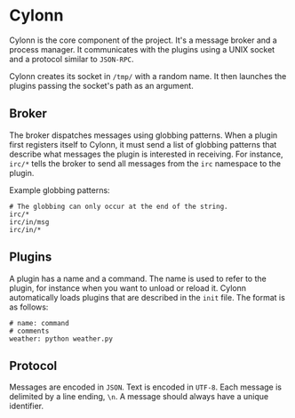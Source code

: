 # Cylonn

Cylonn is the core component of the project. It's a message broker and a process manager. It communicates with the plugins using a UNIX socket and a protocol similar to `JSON-RPC`.

Cylonn creates its socket in `/tmp/` with a random name. It then launches the plugins passing the socket's path as an argument.

## Broker
The broker dispatches messages using globbing patterns. When a plugin first registers itself to Cylonn, it must send a list of globbing patterns that describe what messages the plugin is interested in receiving. For instance, `irc/*` tells the broker to send all messages from the `irc` namespace to the plugin.

Example globbing patterns:
```
# The globbing can only occur at the end of the string.
irc/*
irc/in/msg
irc/in/*
```

## Plugins
A plugin has a name and a command. The name is used to refer to the plugin, for instance when you want to unload or reload it. Cylonn automatically loads plugins that are described in the `init` file. The format is as follows:
```
# name: command
# comments
weather: python weather.py
```

## Protocol
Messages are encoded in `JSON`. Text is encoded in `UTF-8`. Each message is delimited by a line ending, `\n`. A message should always have a unique identifier.
